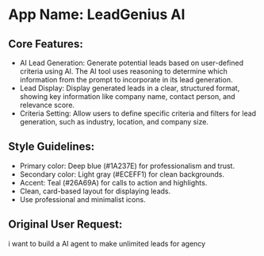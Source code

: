 # **App Name**: LeadGenius AI

## Core Features:

- AI Lead Generation: Generate potential leads based on user-defined criteria using AI. The AI tool uses reasoning to determine which information from the prompt to incorporate in its lead generation.
- Lead Display: Display generated leads in a clear, structured format, showing key information like company name, contact person, and relevance score.
- Criteria Setting: Allow users to define specific criteria and filters for lead generation, such as industry, location, and company size.

## Style Guidelines:

- Primary color: Deep blue (#1A237E) for professionalism and trust.
- Secondary color: Light gray (#ECEFF1) for clean backgrounds.
- Accent: Teal (#26A69A) for calls to action and highlights.
- Clean, card-based layout for displaying leads.
- Use professional and minimalist icons.

## Original User Request:
i want to build a AI agent to make unlimited leads for agency
  